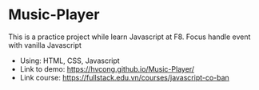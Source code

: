 # Music-Player
This is a practice project while learn Javascript at F8. Focus handle event with vanilla Javascript
- Using: HTML, CSS, Javascript
- Link to demo: https://hvcong.github.io/Music-Player/
- Link course: https://fullstack.edu.vn/courses/javascript-co-ban
